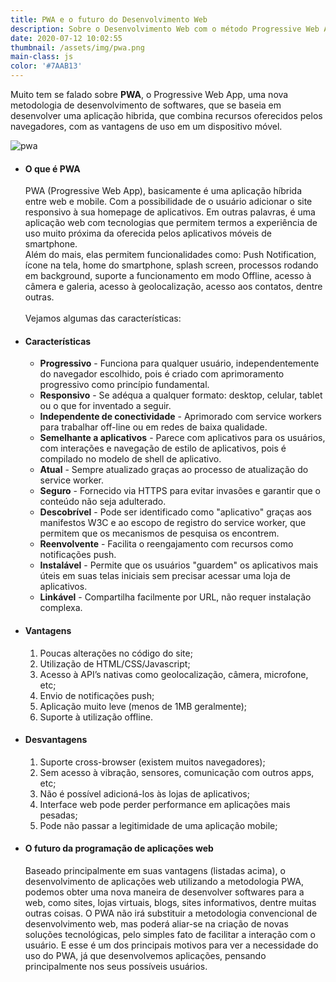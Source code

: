 ```yaml
---
title: PWA e o futuro do Desenvolvimento Web
description: Sobre o Desenvolvimento Web com o método Progressive Web App (PWA)
date: 2020-07-12 10:02:55
thumbnail: /assets/img/pwa.png
main-class: js
color: '#7AAB13'
---
```

Muito tem se falado sobre **PWA**, o Progressive Web App, uma nova metodologia de desenvolvimento de softwares, que se baseia em desenvolver uma aplicação hibrida, que combina recursos oferecidos pelos navegadores, com as vantagens de uso em um dispositivo móvel.

![pwa](/assets/img/pwa.jpg "pwa")

* #### O que é PWA

  PWA (Progressive Web App), basicamente é uma aplicação híbrida entre web e mobile. Com a possibilidade de o usuário adicionar o site responsivo à sua homepage de aplicativos. Em outras palavras, é uma aplicação web com tecnologias que permitem termos a experiência de uso muito próxima da oferecida pelos aplicativos móveis de smartphone.\
  Além do mais, elas permitem funcionalidades como: Push Notification, ícone na tela, home do smartphone, splash screen, processos rodando em background, suporte a funcionamento em modo Offline, acesso à câmera e galeria, acesso à geolocalização, acesso aos contatos, dentre outras.\
  \
  Vejamos algumas das características:
* #### Características

  * **Progressivo** - Funciona para qualquer usuário, independentemente do navegador escolhido, pois é criado com aprimoramento progressivo como princípio fundamental.
  * **Responsivo** - Se adéqua a qualquer formato: desktop, celular, tablet ou o que for inventado a seguir.
  * **Independente de conectividade** - Aprimorado com service workers para trabalhar off-line ou em redes de baixa qualidade.
  * **Semelhante a aplicativos** - Parece com aplicativos para os usuários, com interações e navegação de estilo de aplicativos, pois é compilado no modelo de shell de aplicativo.
  * **Atual** - Sempre atualizado graças ao processo de atualização do service worker.
  * **Seguro** - Fornecido via HTTPS para evitar invasões e garantir que o conteúdo não seja adulterado.
  * **Descobrível** - Pode ser identificado como "aplicativo" graças aos manifestos W3C e ao escopo de registro do service worker, que permitem que os mecanismos de pesquisa os encontrem.
  * **Reenvolvente** - Facilita o reengajamento com recursos como notificações push.
  * **Instalável** - Permite que os usuários "guardem" os aplicativos mais úteis em suas telas iniciais sem precisar acessar uma loja de aplicativos.
  * **Linkável** - Compartilha facilmente por URL, não requer instalação complexa.
* #### Vantagens

  1. Poucas alterações no código do site;
  2. Utilização de HTML/CSS/Javascript;
  3. Acesso à API’s nativas como geolocalização, câmera, microfone, etc;
  4. Envio de notificações push;
  5. Aplicação muito leve (menos de 1MB geralmente);
  6. Suporte à utilização offline.
* #### Desvantagens

  1. Suporte cross-browser (existem muitos navegadores);
  2. Sem acesso à vibração, sensores, comunicação com outros apps, etc;
  3. Não é possível adicioná-los às lojas de aplicativos;
  4. Interface web pode perder performance em aplicações mais pesadas;
  5. Pode não passar a legitimidade de uma aplicação mobile;
* #### O futuro da programação de aplicações web

  Baseado principalmente em suas vantagens (listadas acima), o desenvolvimento de aplicações web utilizando a metodologia PWA, podemos obter uma nova maneira de desenvolver softwares para a web, como sites, lojas virtuais, blogs, sites informativos, dentre muitas outras coisas. O PWA não irá substituir a metodologia convencional de desenvolvimento web, mas poderá aliar-se na criação de novas soluções tecnológicas, pelo simples fato de facilitar a interação com o usuário. E esse é um dos principais motivos para ver a necessidade do uso do PWA, já que desenvolvemos aplicações, pensando principalmente nos seus possíveis usuários.
